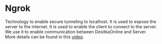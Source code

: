 # Ngrok
Technology to enable secure tunneling to localhost. It is used to expose the server to the internet.
It is used to enable the client to connect to the server. We use it to enable communication between
DesitkaOnline and Server. More details can be found in this [video](../DesitkaOffline/online.mp4).